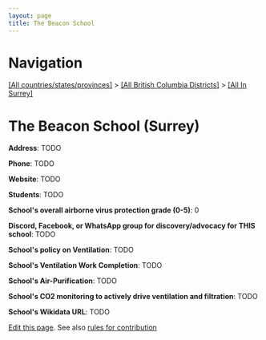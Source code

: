 ```yaml
---
layout: page
title: The Beacon School
---
```

# Navigation

[[All countries/states/provinces]](../../..) > [[All British Columbia Districts]](../..) > [[All In Surrey]](..)

# The Beacon School (Surrey)

**Address**: TODO

**Phone**: TODO

**Website**: TODO

**Students**: TODO

**School's overall airborne virus protection grade (0-5)**: 0

**Discord, Facebook, or WhatsApp group for discovery/advocacy for THIS school**: TODO

**School's policy on Ventilation**: TODO

**School's Ventilation Work Completion**: TODO

**School's Air-Purification**: TODO

**School's CO2 monitoring to actively drive ventilation and filtration**: TODO

**School's Wikidata URL**: TODO


[Edit this page](https://github.com/ventilate-schools/BC/edit/main/./Surrey/The_Beacon_School.md). See also [rules for contribution](../../../contribution-rules/)